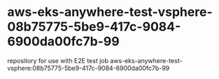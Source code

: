 # aws-eks-anywhere-test-vsphere-08b75775-5be9-417c-9084-6900da00fc7b-99
repository for use with E2E test job aws-eks-anywhere-test-vsphere:08b75775-5be9-417c-9084-6900da00fc7b-99
